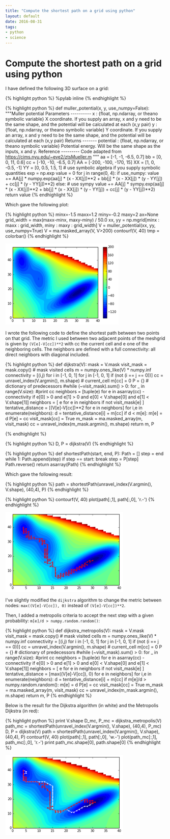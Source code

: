 ```yaml
---
title: "Compute the shortest path on a grid using python"
layout: default
date: 2016-08-31
tags:
- python
- science
---
```


# Compute the shortest path on a grid using python

I have defined the following 3D surface on a grid:

{% highlight python %}
%pylab inline
{% endhighlight %}

{% highlight python %}
def muller_potential(x, y, use_numpy=False):
    """Muller potential
    Parameters
    ----------
    x : {float, np.ndarray, or theano symbolic variable}
    X coordinate. If you supply an array, x and y need to be the same shape,
    and the potential will be calculated at each (x,y pair)
    y : {float, np.ndarray, or theano symbolic variable}
    Y coordinate. If you supply an array, x and y need to be the same shape,
    and the potential will be calculated at each (x,y pair)
    Returns
    -------
    potential : {float, np.ndarray, or theano symbolic variable}
    Potential energy. Will be the same shape as the inputs, x and y.
    Reference
    ---------
    Code adapted from https://cims.nyu.edu/~eve2/ztsMueller.m
    """
    aa = [-1, -1, -6.5, 0.7]
    bb = [0, 0, 11, 0.6]
    cc = [-10, -10, -6.5, 0.7]
    AA = [-200, -100, -170, 15]
    XX = [1, 0, -0.5, -1]
    YY = [0, 0.5, 1.5, 1]
    # use symbolic algebra if you supply symbolic quantities
    exp = np.exp
    value = 0
    for j in range(0, 4):
        if use_numpy:
            value += AA[j] * numpy.exp(aa[j] * (x - XX[j])**2 + bb[j] * (x - XX[j]) * (y - YY[j]) + cc[j] * (y - YY[j])**2)
        else: # use sympy
            value += AA[j] * sympy.exp(aa[j] * (x - XX[j])**2 + bb[j] * (x - XX[j]) * (y - YY[j]) + cc[j] * (y - YY[j])**2)
    return value
{% endhighlight %}

Which gave the following plot:

{% highlight python %}
minx=-1.5
maxx=1.2
miny=-0.2
maxy=2
ax=None
grid_width = max(maxx-minx, maxy-miny) / 50.0
xx, yy = np.mgrid[minx : maxx : grid_width, miny : maxy : grid_width]
V = muller_potential(xx, yy, use_numpy=True)
V = ma.masked_array(V, V>200)
contourf(V, 40)
tmp = colorbar()
{% endhighlight %}


![png](/assets/shortest_path_files/shortest_path_2_1.png)

I wrote the following code to define the shortest path between two points on
that grid. The metric I used between two adjacent points of the meshgrid is
given by `(V[e]-V[cc])**2` with cc the current cell and e one of the neighboring
cells. The neighbors are defined with a full connectivity: all direct neighbors
with diagonal included.

{% highlight python %}
def dijkstra(V):
    mask = V.mask
    visit_mask = mask.copy() # mask visited cells
    m = numpy.ones_like(V) * numpy.inf
    connectivity = [(i,j) for i in [-1, 0, 1] for j in [-1, 0, 1] if (not (i == j == 0))]
    cc = unravel_index(V.argmin(), m.shape) # current_cell
    m[cc] = 0
    P = {}  # dictionary of predecessors 
    #while (~visit_mask).sum() > 0:
    for _ in range(V.size):
        #print cc
        neighbors = [tuple(e) for e in asarray(cc) - connectivity 
                     if e[0] > 0 and e[1] > 0 and e[0] < V.shape[0] and e[1] < V.shape[1]]
        neighbors = [ e for e in neighbors if not visit_mask[e] ]
        tentative_distance = [(V[e]-V[cc])**2 for e in neighbors]
        for i,e in enumerate(neighbors):
            d = tentative_distance[i] + m[cc]
            if d < m[e]:
                m[e] = d
                P[e] = cc
        visit_mask[cc] = True
        m_mask = ma.masked_array(m, visit_mask)
        cc = unravel_index(m_mask.argmin(), m.shape)
    return m, P

{% endhighlight %}


{% highlight python %}
D, P = dijkstra(V)
{% endhighlight %}

{% highlight python %}
def shortestPath(start, end, P):
    Path = []
    step = end
    while 1:
        Path.append(step)
        if step == start: break
        step = P[step]
    Path.reverse()
    return asarray(Path)
{% endhighlight %}

Which gave the following result:

{% highlight python %}
path = shortestPath(unravel_index(V.argmin(), V.shape), (40,4), P)
{% endhighlight %}

{% highlight python %}
contourf(V, 40)
plot(path[:,1], path[:,0], 'r.-')
{% endhighlight %}

![png](/assets/shortest_path_files/shortest_path_7_1.png)

I've slightly modified the `dijkstra` algorithm to change the metric between
nodes: `max((V[e]-V[cc]), 0)` instead of `(V[e]-V[cc])**2`.

Then, I added a metropolis criteria to accept the next step with a given
probability: `m[e]/d > numpy.random.random()`:

{% highlight python %}
def dijkstra_metropolis(V):
    mask = V.mask
    visit_mask = mask.copy() # mask visited cells
    m = numpy.ones_like(V) * numpy.inf
    connectivity = [(i,j) for i in [-1, 0, 1] for j in [-1, 0, 1] if (not (i == j == 0))]
    cc = unravel_index(V.argmin(), m.shape) # current_cell
    m[cc] = 0
    P = {}  # dictionary of predecessors 
    #while (~visit_mask).sum() > 0:
    for _ in range(V.size):
        #print cc
        neighbors = [tuple(e) for e in asarray(cc) - connectivity 
                     if e[0] > 0 and e[1] > 0 and e[0] < V.shape[0] and e[1] < V.shape[1]]
        neighbors = [ e for e in neighbors if not visit_mask[e] ]
        tentative_distance = [max((V[e]-V[cc]), 0) for e in neighbors]
        for i,e in enumerate(neighbors):
            d = tentative_distance[i] + m[cc]
            if m[e]/d > numpy.random.random():
                m[e] = d
                P[e] = cc
        visit_mask[cc] = True
        m_mask = ma.masked_array(m, visit_mask)
        cc = unravel_index(m_mask.argmin(), m.shape)
    return m, P
{% endhighlight %}

Below is the result for the Dijkstra algorithm (in white) and the Metropolis
Dijkstra (in red):

{% highlight python %}
print V.shape
D_mc, P_mc = dijkstra_metropolis(V)
path_mc = shortestPath(unravel_index(V.argmin(), V.shape), (40,4), P_mc)
D, P = dijkstra(V)
path = shortestPath(unravel_index(V.argmin(), V.shape), (40,4), P)
contourf(V, 40)
plot(path[:,1], path[:,0], 'w.-')
plot(path_mc[:,1], path_mc[:,0], 'r.-')
print path_mc.shape[0], path.shape[0]
{% endhighlight %}

![png](/assets/shortest_path_files/shortest_path_metropolis.png)
